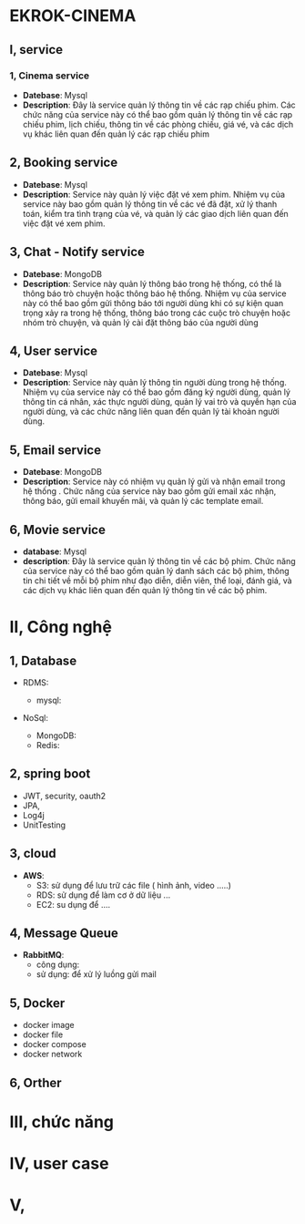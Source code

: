# EKROK-CINEMA
## I, service
### 1, Cinema service
- **Datebase**: Mysql
- **Description**:  Đây là service quản lý thông tin về các rạp chiếu phim. Các chức năng của service này có thể bao gồm quản lý thông tin về các rạp chiếu phim, lịch chiếu, thông tin về các phòng chiếu, giá vé, và các dịch vụ khác liên quan đến quản lý các rạp chiếu phim

## 2, Booking service
- **Datebase**: Mysql
- **Description**: Service này quản lý việc đặt vé xem phim. Nhiệm vụ của service này bao gồm quản lý thông tin về các vé đã đặt, xử lý thanh toán, kiểm tra tình trạng của vé, và quản lý các giao dịch liên quan đến việc đặt vé xem phim.

## 3, Chat - Notify service
- **Datebase**: MongoDB
- **Description**: Service này quản lý thông báo trong hệ thống, có thể là thông báo trò chuyện hoặc thông báo hệ thống. Nhiệm vụ của service này có thể bao gồm gửi thông báo tới người dùng khi có sự kiện quan trọng xảy ra trong hệ thống, thông báo trong các cuộc trò chuyện hoặc nhóm trò chuyện, và quản lý cài đặt thông báo của người dùng

## 4, User service
- **Datebase**: Mysql
- **Description**: Service này quản lý thông tin người dùng trong hệ thống. Nhiệm vụ của service này có thể bao gồm đăng ký người dùng, quản lý thông tin cá nhân, xác thực người dùng, quản lý vai trò và quyền hạn của người dùng, và các chức năng liên quan đến quản lý tài khoản người dùng.

## 5, Email service
- **Datebase**: MongoDB
- **Description**: Service này có nhiệm vụ quản lý gửi và nhận email trong hệ thống . Chức năng của service này bao gồm gửi email xác nhận, thông báo, gửi email khuyến mãi, và quản lý các template email.

## 6, Movie service
- **database**: Mysql
- **description**: Đây là service quản lý thông tin về các bộ phim. Chức năng của service này có thể bao gồm quản lý danh sách các bộ phim, thông tin chi tiết về mỗi bộ phim như đạo diễn, diễn viên, thể loại, đánh giá, và các dịch vụ khác liên quan đến quản lý thông tin về các bộ phim.

# II, Công nghệ

## 1, Database
- RDMS:
  - mysql:

- NoSql:
  - MongoDB:
  - Redis:

## 2, spring boot
- JWT, security, oauth2
- JPA, 
- Log4j
- UnitTesting

## 3, cloud
- **AWS**: 
  - S3: sử dụng để lưu trữ các file ( hình ảnh, video .....)
  - RDS: sử dụng để làm cơ ở dữ liệu ...
  - EC2: su dụng để ....

## 4, Message Queue
- **RabbitMQ**: 
  - công dụng:
  - sử dụng: để xử lý luồng gửi mail

## 5, Docker
- docker image
- docker file
- docker compose
- docker network

## 6, Orther

# III, chức năng

# IV, user case

# V, 